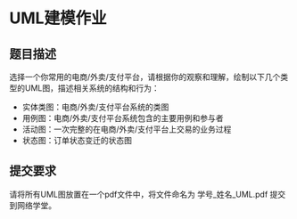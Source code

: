 # UML建模作业

## 题目描述
选择一个你常用的电商/外卖/支付平台，请根据你的观察和理解，绘制以下几个类型的UML图，描述相关系统的结构和行为：

- 实体类图：电商/外卖/支付平台系统的类图
- 用例图：电商/外卖/支付平台系统包含的主要用例和参与者
- 活动图：一次完整的在电商/外卖/支付平台上交易的业务过程
- 状态图：订单状态变迁的状态图

## 提交要求
请将所有UML图放置在一个pdf文件中，将文件命名为 学号_姓名_UML.pdf 提交到网络学堂。
